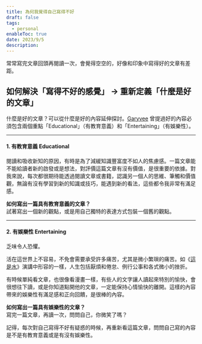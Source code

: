 ```yaml
---
title: 為何我覺得自己寫得不好
draft: false
tags:
  - personal
enableToc: true
date: 2023/9/5
description:
---
```

常常寫完文章回頭再閱讀一次，會覺得空空的，好像和印象中寫得好的文章有差距。

## **如何解決「寫得不好的感覺」 → 重新定義「什麼是好的文章」**

什麼是好的文章？可以從什麼是好的內容延伸探討。[Garyvee](https://www.youtube.com/watch?v=klGFEPnnK_E&) 曾提過好的內容必須包含兩個重點「Educational」（有教育意義）和「Entertaining」（有娛樂性）。

---

#### **1. 有教育意義 Educational**

閱讀和吸收新知的原因，有時是為了減緩知識豐富度不如人的焦慮感。一篇文章能不能給讀者新的啟發或是想法，對評價這篇文章有沒有價值，是很重要的依據。對我來說，每次都很期待能透過閱讀文章或書籍，認識另一個人的思維、筆觸和價值觀，無論有沒有學習到新的知識或技巧，能遇到新的看法，這些都令我非常有滿足感。

****如何寫出一篇具有教育意義的文章？****  
試著寫出一個新的觀點，或是用自己獨特的表達方式包裝一個舊的觀點。

---

#### 2. 有娛樂性 Entertaining

乏味令人恐懼。

活在這世界上不容易，不免會需要承受許多痛苦，尤其是微小繁瑣的痛苦。如《[這是水](https://www.youtube.com/watch?v=nSYLeqWZwSw&)》演講中形容的一樣，人生包括厭煩和倦怠、例行公事和各式微小的挫折。

有時候單純看文章，也很像看漫畫一樣，有些人的文字讓人讀起來特別的愉快，會很想往下讀，或是你知道點開他的文章，一定能保持心情愉快的離開。這樣的內容帶來的娛樂性有滿足感和正向回饋，是很棒的內容。

****如何寫出一篇具有娛樂性的文章？****  
寫完一篇文章，再讀一次，問問自己，你微笑了嗎？

記得，每次對自己寫得不好有疑惑的時候，再重新看這篇文章，問問自己寫的內容是不是有教育意義或是有沒有娛樂性。